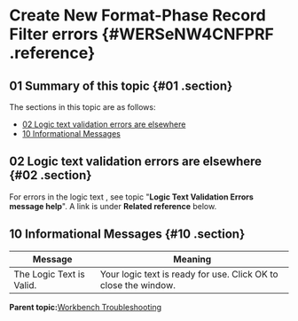 # Create New Format-Phase Record Filter errors {#WERSeNW4CNFPRF .reference}

## 01 Summary of this topic {#01 .section}

The sections in this topic are as follows:

-   [02 Logic text validation errors are elsewhere](WERSeNW4CNFPRF.md#02)
-   [10 Informational Messages](WERSeNW4CNFPRF.md#10)

## 02 Logic text validation errors are elsewhere {#02 .section}

For errors in the logic text , see topic "**Logic Text Validation Errors message help**". A link is under **Related reference** below.

## 10 Informational Messages {#10 .section}

|Message|Meaning|
|-------|-------|
|The Logic Text is Valid.|Your logic text is ready for use. Click OK to close the window.|

**Parent topic:**[Workbench Troubleshooting](../html/AAR950WETr.md)

